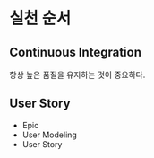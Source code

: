 # 실천 순서

## Continuous Integration

항상 높은 품질을 유지하는 것이 중요하다.

## User Story
- Epic
- User Modeling
- User Story